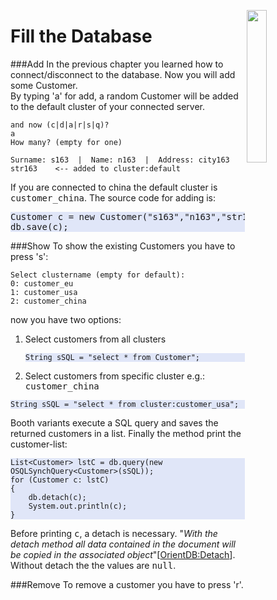 <a><img align="right" width="25%" src="https://github.com/pilleatus/orientdb-tutorial-distributed-database/blob/master/gitbook/images/add_customer.png?raw=true"/></a>


# Fill the Database
###Add
In the previous chapter you learned how to connect/disconnect to the database. Now you will add some Customer.<br/>
By typing 'a' for add, a random Customer will be added to the default cluster of your connected server.

    and now (c|d|a|r|s|q)?
    a
    How many? (empty for one)
    
    Surname: s163  |  Name: n163  |  Address: city163 str163    <-- added to cluster:default
    
If you are connected to china the default cluster is <TT>customer_china</TT>. The source code for adding is:

<pre style="background-color:#E0E6F8">Customer c = new Customer("s163","n163","str163","city163");
db.save(c);	
</pre>

###Show
To show the existing Customers you have to press 's':

    Select clustername (empty for default):
    0: customer_eu
    1: customer_usa
    2: customer_china
 
now you have two options:

1. Select customers from all clusters

    <pre style="background-color:#E0E6F8"><code>String sSQL = "select * from Customer";</code></pre>
  
1. Select customers from specific cluster e.g.: <TT>customer_china</TT>

 <pre style="background-color:#E0E6F8"><code>String sSQL = "select * from cluster:customer_usa";</code></pre>

Booth variants execute a SQL query and saves the returned customers in a list. Finally the method print the customer-list: 

<pre style="background-color:#E0E6F8"><code>List&lt;Customer&gt; lstC = db.query(new OSQLSynchQuery&lt;Customer&gt;(sSQL));
for (Customer c: lstC) 
{
    db.detach(c);
    System.out.println(c);
}
</code></pre>
  
Before printing <tt>c</tt>, a detach is necessary. "*With the detach method all data contained in the document will be copied in the associated object*"[[OrientDB:Detach](http://orientdb.com/docs/last/Object-Database.html#detach)]. Without detach the the values are <tt>null</tt>.

###Remove
To remove a customer you have to press 'r'.




